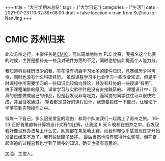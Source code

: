 +++
title = "大三学期末总结"
tags = ["大学日记"]
categories = ["生活"]
date = 2021-07-23T10:32:39+08:00
draft = false
location = train from SuZhou to NanJing
+++

# CMIC 苏州归来

此次苏州之行，主要任务是[CMIC](<[www.siemenscup-cimc.org.cn](http://www.siemenscup-cimc.org.cn/)>)，可以简单地称为 PLC 比赛，我报名这个比赛的时候，主要是想补充一些我对硬件方面的不足，同时也想借此提高个人能力分。

我知道科协经历很少的我，实在没有机会学习太多的硬件知识，竞赛经历少得可怜，同时也没有什么科研经历。
虽然课程学习中也会学习一些专业知识，但是平时课程中所需要学习的一些知识比较偏向理论，并没有科协的一些授课“有用”。
由于课程编排的原因，课堂学习与实验往往是没有直接联系的。
课程设计中，我真的很想做成自己的作品，但是我发现非常吃力，而科协的同学往往可以很快完成，并且验收通过。
望着都是良好的课程设计，我想要锻炼一下自己，让理论所学落实到实际操作之中。

锻炼一下自己，多么冠冕堂皇的理由，和两个队友我们一起踏上了苏州之旅。
16-23 正好首尾都有计算机设计大赛的比赛，让我这 6 天 5 晚都在煎熬之中，我发现我好像没有办法帮上什么忙，队友都在焦急地比赛，而我却却似乎感觉现在才开始准备已经来不及了，我有些破罐子破摔。
最后当然也没有取得什么奖项，但在奋起直追的过程总我也学到了很多的知识，确实也挺有意思的。

加油，工控人。
